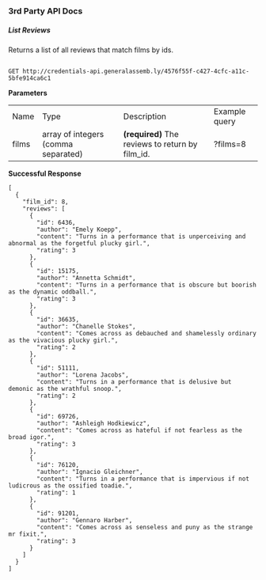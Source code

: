 ### 3rd Party API Docs

##### List Reviews

Returns a list of all reviews that match films by ids.

```

GET http://credentials-api.generalassemb.ly/4576f55f-c427-4cfc-a11c-5bfe914ca6c1

```

**Parameters**

<table>
  <tr>
    <td>Name</td>
    <td>Type</td>
    <td>Description</td>
    <td>Example query</td>
  </tr>
  <tr>
    <td>films</td>
    <td>array of integers (comma separated)</td>
    <td><strong>(required)</strong> The reviews to return by film_id.</td>
    <td>?films=8</td>
  </tr>
</table>

**Successful Response**


```
[
  {
    "film_id": 8,
    "reviews": [
      {
        "id": 6436,
        "author": "Emely Koepp",
        "content": "Turns in a performance that is unperceiving and abnormal as the forgetful plucky girl.",
        "rating": 3
      },
      {
        "id": 15175,
        "author": "Annetta Schmidt",
        "content": "Turns in a performance that is obscure but boorish as the dynamic oddball.",
        "rating": 3
      },
      {
        "id": 36635,
        "author": "Chanelle Stokes",
        "content": "Comes across as debauched and shamelessly ordinary as the vivacious plucky girl.",
        "rating": 2
      },
      {
        "id": 51111,
        "author": "Lorena Jacobs",
        "content": "Turns in a performance that is delusive but demonic as the wrathful snoop.",
        "rating": 2
      },
      {
        "id": 69726,
        "author": "Ashleigh Hodkiewicz",
        "content": "Comes across as hateful if not fearless as the broad igor.",
        "rating": 3
      },
      {
        "id": 76120,
        "author": "Ignacio Gleichner",
        "content": "Turns in a performance that is impervious if not ludicrous as the ossified toadie.",
        "rating": 1
      },
      {
        "id": 91201,
        "author": "Gennaro Harber",
        "content": "Comes across as senseless and puny as the strange mr fixit.",
        "rating": 3
      }
    ]
  }
]
```
